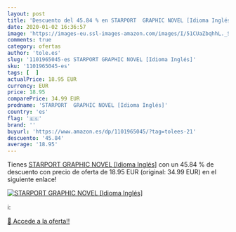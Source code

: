 ```yaml
---
layout: post
title: 'Descuento del 45.84 % en STARPORT  GRAPHIC NOVEL [Idioma Inglés]'
date: 2020-01-02 16:36:57
image: 'https://images-eu.ssl-images-amazon.com/images/I/51CUaZbqhhL._SL400_.jpg'
comments: true
category: ofertas
author: 'tole.es'
slug: '1101965045-es STARPORT GRAPHIC NOVEL [Idioma Inglés]'
sku: '1101965045-es'
tags: [  ]
actualPrice: 18.95 EUR
currency: EUR
price: 18.95
comparePrice: 34.99 EUR
prodname: 'STARPORT  GRAPHIC NOVEL [Idioma Inglés]'
country: 'es'
flag: '🇪🇸'
brand: ''
buyurl: 'https://www.amazon.es/dp/1101965045/?tag=tolees-21'
descuento: '45.84'
average: '18.95'
---
```


Tienes [STARPORT  GRAPHIC NOVEL [Idioma Inglés]](https://www.amazon.es/dp/1101965045/?tag=tolees-21) con un 45.84 % de descuento con precio de oferta de 18.95 EUR (original: 34.99 EUR) en el siguiente enlace!

[![STARPORT  GRAPHIC NOVEL [Idioma Inglés]](https://images-eu.ssl-images-amazon.com/images/I/51CUaZbqhhL._SL400_.jpg)](https://www.amazon.es/dp/1101965045/?tag=tolees-21)

ℹ️:


[🛒 Accede a la oferta!!](https://www.amazon.es/dp/1101965045/?tag=tolees-21)
